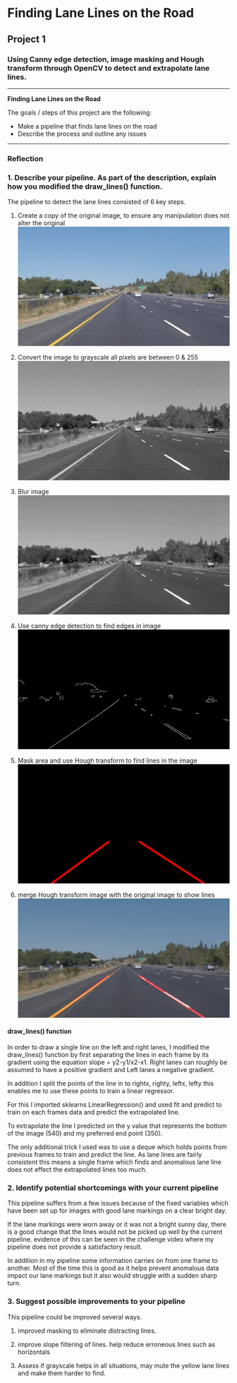 # **Finding Lane Lines on the Road**

## Project 1

### Using Canny edge detection, image masking and Hough transform through OpenCV to detect and extrapolate lane lines.

---

**Finding Lane Lines on the Road**

The goals / steps of this project are the following:
* Make a pipeline that finds lane lines on the road
* Describe the process and outline any issues


[//]: # (Image References)

[image1]: ./report_images_output/original.png "Original"
[image2]: ./report_images_output/gray.png "Grayscale"
[image3]: ./report_images_output/blur.png "Blur"
[image4]: ./report_images_output/canny.png "Canny"
[image5]: ./report_images_output/hough.png "Hough"
[image6]: ./report_images_output/final.png "final"

---

### Reflection

### 1. Describe your pipeline. As part of the description, explain how you modified the draw_lines() function.

The pipeline to detect the lane lines consisted of 6 key steps.
1) Create a copy of the original image, to ensure any manipulation does not alter the original
![alt text][image1]

2) Convert the image to grayscale all pixels are between 0 & 255
![alt text][image2]

3) Blur image
![alt text][image3]

4) Use canny edge detection to find edges in image
![alt text][image4]

5) Mask area and use Hough transform to find lines in the image
![alt text][image5]

6) merge Hough transform image with the original image to show lines
![alt text][image6]

#### draw_lines() function
In order to draw a single line on the left and right lanes, I modified the draw_lines() function by first separating the lines in each frame by its gradient using the equation slope = y2-y1/x2-x1.
Right lanes can roughly be assumed to have a positive gradient and Left lanes a negative gradient.

In addition I split the points of the line in to rightx, righty, leftx, lefty this enables me to use these points to train a linear regressor.

For this I imported sklearns LinearRegression() and used fit and predict to train on each frames data and predict the extrapolated line.

To extrapolate the line I predicted on the y value that represents the bottom of the image (540) and my preferred end point (350).

The only additional trick I used was to use a deque which holds points from previous frames to train and predict the line. As lane lines are fairly consistent this means a single frame which finds and anomalous lane line does not effect the extrapolated lines too much.




### 2. Identify potential shortcomings with your current pipeline


This pipeline suffers from a few issues because of the fixed variables which have been set up for images with good lane markings on a clear bright day.

If the lane markings were worn away or it was not a bright sunny day, there is a good change that the lines would not be picked up well by the current pipeline. evidence of this can be seen in the challenge video where my pipeline does not provide a satisfactory result.

In addition in my pipeline some information carries on from one frame to another. Most of the time this is good as it helps prevent anomalous data impact our lane markings but it also would struggle with a sudden sharp turn.




### 3. Suggest possible improvements to your pipeline

This pipeline could be improved several ways.

1) improved masking to eliminate distracting lines.

2) improve slope filtering of lines. help reduce erroneous lines such as horizontals

3) Assess if grayscale helps in all situations, may mute the yellow lane lines and make them harder to find.
